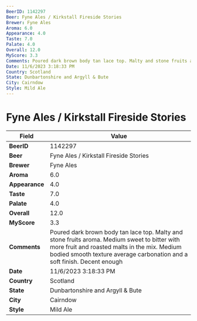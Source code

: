 ```yaml
---
BeerID: 1142297
Beer: Fyne Ales / Kirkstall Fireside Stories
Brewer: Fyne Ales
Aroma: 6.0
Appearance: 4.0
Taste: 7.0
Palate: 4.0
Overall: 12.0
MyScore: 3.3
Comments: Poured dark brown body tan lace top. Malty and stone fruits aroma. Medium sweet to bitter with more fruit and roasted malts in the mix. Medium bodied smooth texture average carbonation and a soft finish. Decent enough
Date: 11/6/2023 3:18:33 PM
Country: Scotland
State: Dunbartonshire and Argyll & Bute
City: Cairndow
Style: Mild Ale
---
```


# Fyne Ales / Kirkstall Fireside Stories

| Field         | Value |
|---------------|-------|
| **BeerID** | 1142297 |
| **Beer** | Fyne Ales / Kirkstall Fireside Stories |
| **Brewer** | Fyne Ales |
| **Aroma** | 6.0 |
| **Appearance** | 4.0 |
| **Taste** | 7.0 |
| **Palate** | 4.0 |
| **Overall** | 12.0 |
| **MyScore** | 3.3 |
| **Comments** | Poured dark brown body tan lace top. Malty and stone fruits aroma. Medium sweet to bitter with more fruit and roasted malts in the mix. Medium bodied smooth texture average carbonation and a soft finish. Decent enough  |
| **Date** | 11/6/2023 3:18:33 PM |
| **Country** | Scotland |
| **State** | Dunbartonshire and Argyll & Bute |
| **City** | Cairndow |
| **Style** | Mild Ale |
